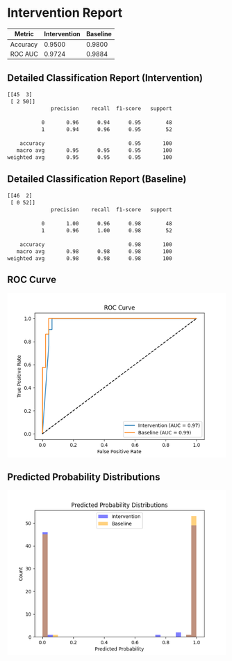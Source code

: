 
# Intervention Report

| Metric           | Intervention | Baseline |
|------------------|--------------|----------|
| Accuracy         | 0.9500     | 0.9800   |
| ROC AUC          | 0.9724     | 0.9884   |

## Detailed Classification Report (Intervention)

```
[[45  3]
 [ 2 50]]
              precision    recall  f1-score   support

           0       0.96      0.94      0.95        48
           1       0.94      0.96      0.95        52

    accuracy                           0.95       100
   macro avg       0.95      0.95      0.95       100
weighted avg       0.95      0.95      0.95       100

```

## Detailed Classification Report (Baseline)

```
[[46  2]
 [ 0 52]]
              precision    recall  f1-score   support

           0       1.00      0.96      0.98        48
           1       0.96      1.00      0.98        52

    accuracy                           0.98       100
   macro avg       0.98      0.98      0.98       100
weighted avg       0.98      0.98      0.98       100

```

## ROC Curve

![ROC Curve](/intervention_reports/f3378_100.0/roc_curve.png)

## Predicted Probability Distributions

![Probability Distributions](/intervention_reports/f3378_100.0/probability_distributions.png)
